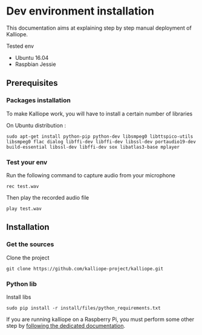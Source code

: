 # Dev environment installation

This documentation aims at explaining step by step manual deployment of Kalliope.

Tested env
- Ubuntu 16.04
- Raspbian Jessie 



## Prerequisites

### Packages installation
To make Kalliope work, you will have to install a certain number of libraries

On Ubuntu distribution :
```
sudo apt-get install python-pip python-dev libsmpeg0 libttspico-utils libsmpeg0 flac dialog libffi-dev libffi-dev libssl-dev portaudio19-dev build-essential libssl-dev libffi-dev sox libatlas3-base mplayer
```

### Test your env
Run the following command to capture audio from your microphone
```
rec test.wav
```

Then play the recorded audio file
```
play test.wav
```

## Installation

### Get the sources
Clone the project
```
git clone https://github.com/kalliope-project/kalliope.git
```

### Python lib

Install libs
```
sudo pip install -r install/files/python_requirements.txt
```

If you are running kalliope on a Raspberry Pi, you must perform some other step by [following the dedicated documentation](RPi.md).